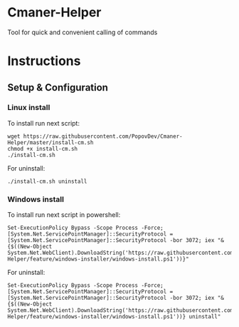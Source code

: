 # Cmaner-Helper
Tool for quick and convenient calling of commands

# Instructions

## Setup & Configuration

### Linux install

To install run next script:
```
wget https://raw.githubusercontent.com/PopovDev/Cmaner-Helper/master/install-cm.sh
chmod +x install-cm.sh
./install-cm.sh
```

For uninstall:
```
./install-cm.sh uninstall
```

### Windows install

To install run next script in powershell:
```
Set-ExecutionPolicy Bypass -Scope Process -Force; [System.Net.ServicePointManager]::SecurityProtocol = [System.Net.ServicePointManager]::SecurityProtocol -bor 3072; iex "&{$((New-Object System.Net.WebClient).DownloadString('https://raw.githubusercontent.com/PopovDev/Cmaner-Helper/feature/windows-installer/windows-install.ps1'))}"
```
For uninstall:
```
Set-ExecutionPolicy Bypass -Scope Process -Force; [System.Net.ServicePointManager]::SecurityProtocol = [System.Net.ServicePointManager]::SecurityProtocol -bor 3072; iex "&{$((New-Object System.Net.WebClient).DownloadString('https://raw.githubusercontent.com/PopovDev/Cmaner-Helper/feature/windows-installer/windows-install.ps1'))} uninstall"
```
